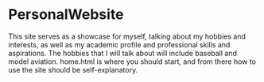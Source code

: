 # PersonalWebsite

This site serves as a showcase for myself, talking about my hobbies and interests, as well as my academic profile and professional skills and aspirations.
The hobbies that I will talk about will include baseball and model aviation. home.html is where you should start, and from there how to use the site should
be self-explanatory.